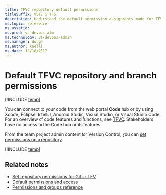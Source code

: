 ```yaml
---
title: TFVC repository default permissions
titleSuffix: VSTS & TFS
description: Understand the default permission assignments made for TFVC repositories to built-in security groups supported in VSTS and TFS
ms.topic: reference
ms.assetid:   
ms.prod: vs-devops-alm
ms.technology: vs-devops-admin
ms.manager: douge
ms.author: kaelli
ms.date: 12/18/2017
---
```


# Default TFVC repository and branch permissions 

[!INCLUDE [temp](../_shared/version-vsts-tfs-all-versions.md)]

You can connect to your code from the web portal **Code** hub or by using Xcode, Eclipse, IntelliJ, Android Studio, Visual Studio, or Visual Studio Code. For an overview of code features and functions, see [TFVC](../tfvc/overview.md). Stakeholders have no access to the Code hub or its features.

From the team project admin content for Version Control, you can [set permissions on a repository](set-git-tfvc-repository-permissions.md). 

[!INCLUDE [temp](_shared/code-tfvc.md)]

## Related notes 

- [Set repository permissions for Git or TFV](set-git-tfvc-repository-permissions.md)
- [Default permissions and access](permissions-access.md) 
- [Permissions and groups reference](permissions.md) 